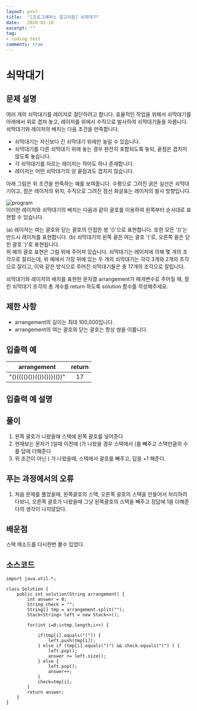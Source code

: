 ```yaml
---
layout: post
title:  "[프로그래머스 알고리즘] 쇠막대기"
date:   2020-02-10
excerpt: ""
tag:
- coding test 
comments: true
---
```


# 쇠막대기

## 문제 설명  
여러 개의 쇠막대기를 레이저로 절단하려고 합니다. 효율적인 작업을 위해서 쇠막대기를 아래에서 위로 겹쳐 놓고, 레이저를 위에서 수직으로 발사하여 쇠막대기들을 자릅니다. 쇠막대기와 레이저의 배치는 다음 조건을 만족합니다.  

- 쇠막대기는 자신보다 긴 쇠막대기 위에만 놓일 수 있습니다.
- 쇠막대기를 다른 쇠막대기 위에 놓는 경우 완전히 포함되도록 놓되, 끝점은 겹치지 않도록 놓습니다.
- 각 쇠막대기를 자르는 레이저는 적어도 하나 존재합니다.
- 레이저는 어떤 쇠막대기의 양 끝점과도 겹치지 않습니다.

아래 그림은 위 조건을 만족하는 예를 보여줍니다. 수평으로 그려진 굵은 실선은 쇠막대기이고, 점은 레이저의 위치, 수직으로 그려진 점선 화살표는 레이저의 발사 방향입니다.  

![program](/photo/codingTest/IronRod.PNG)  
이러한 레이저와 쇠막대기의 배치는 다음과 같이 괄호를 이용하여 왼쪽부터 순서대로 표현할 수 있습니다.  
  
(a) 레이저는 여는 괄호와 닫는 괄호의 인접한 쌍 '()'으로 표현합니다. 또한 모든 '()'는 반드시 레이저를 표현합니다.
(b) 쇠막대기의 왼쪽 끝은 여는 괄호 '('로, 오른쪽 끝은 닫힌 괄호 ')'로 표현됩니다.  
위 예의 괄호 표현은 그림 위에 주어져 있습니다.
쇠막대기는 레이저에 의해 몇 개의 조각으로 잘리는데, 위 예에서 가장 위에 있는 두 개의 쇠막대기는 각각 3개와 2개의 조각으로 잘리고, 이와 같은 방식으로 주어진 쇠막대기들은 총 17개의 조각으로 잘립니다.

쇠막대기와 레이저의 배치를 표현한 문자열 arrangement가 매개변수로 주어질 때, 잘린 쇠막대기 조각의 총 개수를 return 하도록 solution 함수를 작성해주세요.



## 제한 사항  
* arrangement의 길이는 최대 100,000입니다.
* arrangement의 여는 괄호와 닫는 괄호는 항상 쌍을 이룹니다.


## 입출력 예  
  
|arrangement|return|
|:---:|:---:|
|"()(((()())(())()))(())"|17|

  
## 입출력 예 설명




## 풀이
1. 왼쪽 괄호가 나왔을때 스택에 왼쪽 괄호를 넣어준다
2. 현재보는 문자가 )일때 이전에 (가 나왔을 경우 스택에서 (를 빼주고 스택만큼의 수를 답에 더해준다
3. 위 조건이 아닌 ) 가 나왔을때, 스택에서 괄호를 빼주고, 답을 +1 해준다.


## 푸는 과정에서의 오류
1. 처음 문제를 풀었을때, 왼쪽괄호의 스택, 오른쪽 괄호의 스택을 만들어서 처리하려다보니, 오른쪽 괄호가 나왔을때 그냥 왼쪽괄호의 스택을 빼주고 정답에 1을 더해준다의 생각이 나지않았다.  



## 배운점
스택 메소드를 다시한번 볼수 있었다.



## 소스코드
~~~
import java.util.*;

class Solution {
    public int solution(String arrangement) {
        int answer = 0;
        String check = "";
        String[] tmp = arrangement.split("");
        Stack<String> left = new Stack<>();
        
        for(int i=0;i<tmp.length;i++) {
        	
            if(tmp[i].equals("(")) {
                left.push(tmp[i]);
            } else if (tmp[i].equals(")") && check.equals("(") ) {
            	left.pop();
                answer += left.size();
            } else {
            	left.pop();
            	answer++;  	
            }
            check=tmp[i];
        }
        return answer;
    }
}
~~~
